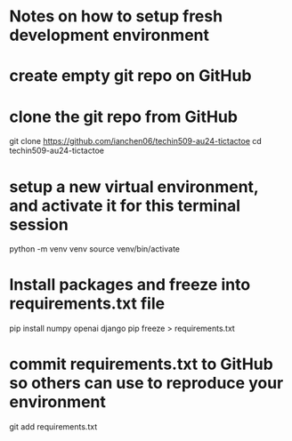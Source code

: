 # Notes on how to setup fresh development environment

# create empty git repo on GitHub
# clone the git repo from GitHub
git clone https://github.com/ianchen06/techin509-au24-tictactoe
cd techin509-au24-tictactoe

# setup a new virtual environment, and activate it for this terminal session
python -m venv venv
source venv/bin/activate

# Install packages and freeze into requirements.txt file
pip install numpy openai django
pip freeze > requirements.txt

# commit requirements.txt to GitHub so others can use to reproduce your environment
git add requirements.txt

